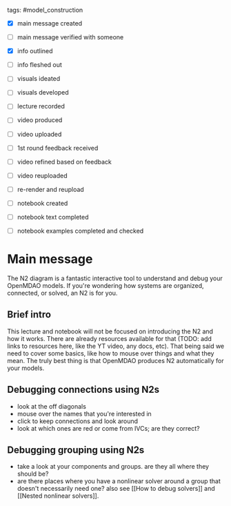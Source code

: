 tags: #model_construction

- [x] main message created
- [ ] main message verified with someone
- [x] info outlined
- [ ] info fleshed out
- [ ] visuals ideated
- [ ] visuals developed
- [ ] lecture recorded
- [ ] video produced
- [ ] video uploaded
- [ ] 1st round feedback received
- [ ] video refined based on feedback
- [ ] video reuploaded
- [ ] re-render and reupload

- [ ] notebook created
- [ ] notebook text completed
- [ ] notebook examples completed and checked

# Main message
The N2 diagram is a fantastic interactive tool to understand and debug your OpenMDAO models. If you're wondering how systems are organized, connected, or solved, an N2 is for you.

## Brief intro
This lecture and notebook will not be focused on introducing the N2 and how it works. There are already resources available for that (TODO: add links to resources here, like the YT video, any docs, etc). That being said we need to cover some basics, like how to mouse over things and what they mean. The truly best thing is that OpenMDAO produces N2 automatically for your models.

## Debugging connections using N2s
- look at the off diagonals
- mouse over the names that you're interested in
- click to keep connections and look around
- look at which ones are red or come from IVCs; are they correct?

## Debugging grouping using N2s
- take a look at your components and groups. are they all where they should be?
- are there places where you have a nonlinear solver around a group that doesn't necessarily need one? also see [[How to debug solvers]] and [[Nested nonlinear solvers]].
